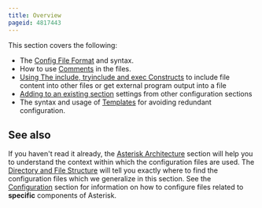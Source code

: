 ```yaml
---
title: Overview
pageid: 4817443
---
```


This section covers the following:  


* The [Config File Format](/Fundamentals/Asterisk-Configuration/Asterisk-Configuration-Files/Config-File-Format) and syntax.
* How to use [Comments](/Fundamentals/Asterisk-Configuration/Asterisk-Configuration-Files/Comments) in the files.
* [Using The include, tryinclude and exec Constructs](/Fundamentals/Asterisk-Configuration/Asterisk-Configuration-Files/Using-The-include-tryinclude-and-exec-Constructs) to include file content into other files or get external program output into a file
* [Adding to an existing section](/Fundamentals/Asterisk-Configuration/Asterisk-Configuration-Files/Adding-to-an-existing-section) settings from other configuration sections
* The syntax and usage of [Templates](/Fundamentals/Asterisk-Configuration/Asterisk-Configuration-Files/Templates) for avoiding redundant configuration.

 See also
---------

If you haven't read it already, the [Asterisk Architecture](/Fundamentals/Asterisk-Architecture) section will help you to understand the context within which the configuration files are used. The [Directory and File Structure](/Fundamentals/Directory-and-File-Structure) will tell you exactly where to find the configuration files which we generalize in this section. See the [Configuration](/Configuration) section for information on how to configure files related to **specific** components of Asterisk.

